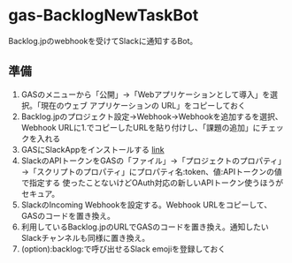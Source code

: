 # gas-BacklogNewTaskBot

Backlog.jpのwebhookを受けてSlackに通知するBot。

## 準備

1. GASのメニューから「公開」→「Webアプリケーションとして導入」を選択。「現在のウェブ アプリケーションの URL」をコピーしておく
2. Backlog.jpのプロジェクト設定→Webhook→Webhookを追加するを選択、Webhook URLに1.でコピーしたURLを貼り付けし、「課題の追加」にチェックを入れる
3. GASにSlackAppをインストールする [link](https://qiita.com/soundTricker/items/43267609a870fc9c7453)
4. SlackのAPIトークンをGASの「ファイル」→「プロジェクトのプロパティ」→「スクリプトのプロパティ」にプロパティ名:token、値:APIトークンの値で指定する
使ったことないけどOAuth対応の新しいAPIトークン使うほうがセキュア。
5. SlackのIncoming Webhookを設定する。Webhook URLをコピーして、GASのコードを置き換え。
6. 利用しているBacklog.jpのURLでGASのコードを置き換え。通知したいSlackチャンネルも同様に置き換え。
7. (option):backlog:で呼び出せるSlack emojiを登録しておく

